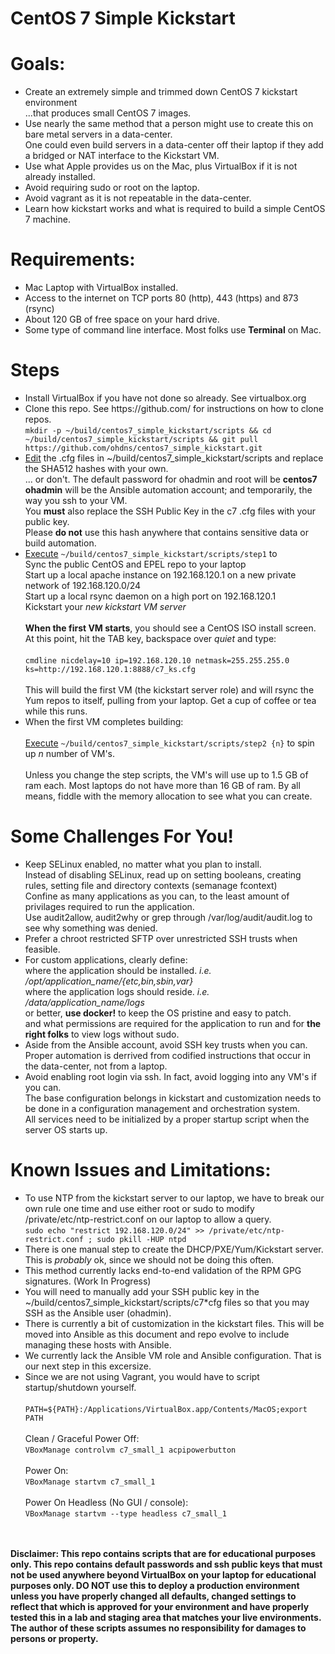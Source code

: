 # CentOS 7 Simple Kickstart

# Goals:
<p>
<ul>
<li>Create an extremely simple and trimmed down CentOS 7 kickstart environment<br />
...that produces small CentOS 7 images.</li>
<li>Use nearly the same method that a person might use to create this on bare metal servers in a data-center.<br />One could even build servers in a data-center off their laptop if they add a bridged or NAT interface to the Kickstart VM.</li>

<li>Use what Apple provides us on the Mac, plus VirtualBox if it is not already installed.</li>

<li>Avoid requiring sudo or root on the laptop.</li>

<li>Avoid vagrant as it is not repeatable in the data-center.</li>

<li>Learn how kickstart works and what is required to build a simple CentOS 7 machine.</li>
</ul>
</p>

# Requirements:
<p>
<ul>
<li>Mac Laptop with VirtualBox installed.</li>

<li>Access to the internet on TCP ports 80 (http), 443 (https) and 873 (rsync)</li>

<li>About 120 GB of free space on your hard drive.</li>

<li>Some type of command line interface.  Most folks use <b>Terminal</b> on Mac.</li>
</ul>
</p>

# Steps
<p>
<ul>
<li>Install VirtualBox if you have not done so already.  See virtualbox.org</li>

<li>Clone this repo.  See https://github.com/ for instructions on how to clone repos.<br />
<code>mkdir -p ~/build/centos7_simple_kickstart/scripts && cd ~/build/centos7_simple_kickstart/scripts && git pull https://github.com/ohdns/centos7_simple_kickstart.git</code><br /></li>

<li><u>Edit</u> the .cfg files in ~/build/centos7_simple_kickstart/scripts and replace the SHA512 hashes with your own.<br />
 ... or don't.  The default password for ohadmin and root will be <b>centos7</b><br />
<b>ohadmin</b> will be the Ansible automation account; and temporarily, the way you ssh to your VM.<br />
You <b>must</b> also replace the SSH Public Key in the c7 .cfg files with your public key.<br />
Please <b>do not</b> use this hash anywhere that contains sensitive data or build automation.</li>

<li><u>Execute</u> <code>~/build/centos7_simple_kickstart/scripts/step1</code> to <br />
Sync the public CentOS and EPEL repo to your laptop<br />
Start up a local apache instance on 192.168.120.1 on a new private network of 192.168.120.0/24<br />
Start up a local rsync daemon on a high port on 192.168.120.1<br />
Kickstart your <i>new kickstart VM server</i><br /><br />
<b>When the first VM starts</b>, you should see a CentOS ISO install screen.<br />
At this point, hit the TAB key, backspace over <i>quiet</i> and type:<br /><br />
<code>cmdline nicdelay=10 ip=192.168.120.10 netmask=255.255.255.0 ks=http://192.168.120.1:8888/c7_ks.cfg</code><br /><br />
This will build the first VM (the kickstart server role) and will rsync the Yum repos to itself, pulling from your laptop. Get a cup of coffee or tea while this runs.</li>

<li>When the first VM completes building:<br /><br /><u>Execute</u> <code>~/build/centos7_simple_kickstart/scripts/step2 {n}</code> to spin up <i>n</i> number of VM's.<br /><br />Unless you change the step scripts, the VM's will use up to 1.5 GB of ram each. Most laptops do not have more than 16 GB of ram. By all means, fiddle with the memory allocation to see what you can create.</li>
</ul>
</p>

# Some Challenges For You!

<p>
<ul>
<li>Keep SELinux enabled, no matter what you plan to install.<br />
Instead of disabling SELinux, read up on setting booleans, creating rules, setting file and directory contexts (semanage fcontext)<br />
Confine as many applications as you can, to the least amount of privilages required to run the application.<br />
Use audit2allow, audit2why or grep through /var/log/audit/audit.log to see why something was denied.</li>

<li>Prefer a chroot restricted SFTP over unrestricted SSH trusts when feasible.</li>

<li>For custom applications, clearly define:<br />
where the application should be installed. <i>i.e. /opt/application_name/{etc,bin,sbin,var}</i><br />
where the application logs should reside. <i>i.e. /data/application_name/logs</i><br />
or better, <b>use docker!</b> to keep the OS pristine and easy to patch.<br />
and what permissions are required for the application to run and for <b>the right folks</b> to view logs without sudo.</li>
<li>Aside from the Ansible account, avoid SSH key trusts when you can. Proper automation is derrived from codified instructions that occur in the data-center, not from a laptop.</li>

<li>Avoid enabling root login via ssh.  In fact, avoid logging into any VM's if you can.<br />
The base configuration belongs in kickstart and customization needs to be done in a configuration management and orchestration system.<br />
All services need to be initialized by a proper startup script when the server OS starts up.</li>

</ul>
</p>


# Known Issues and Limitations:
<p>
<ul>
<li>To use NTP from the kickstart server to our laptop, we have to break our own rule one time and use either root or sudo to modify /private/etc/ntp-restrict.conf on our laptop to allow a query.<br />
<code>sudo echo "restrict 192.168.120.0/24" >> /private/etc/ntp-restrict.conf ; sudo pkill -HUP ntpd</code><br /></li>

<li>There is one manual step to create the DHCP/PXE/Yum/Kickstart server.  This is <i>probably</i> ok, since we should not be doing this often.</li>

<li>This method currently lacks end-to-end validation of the RPM GPG signatures.  (Work In Progress)</li>

<li>You will need to manually add your SSH public key in the ~/build/centos7_simple_kickstart/scripts/c7*cfg files so that you may SSH as the Ansible user (ohadmin).</li>

<li>There is currently a bit of customization in the kickstart files.  This will be moved into Ansible as this document and repo evolve to include managing these hosts with Ansible.</li>

<li>We currently lack the Ansible VM role and Ansible configuration.  That is our next step in this excersize.</li>

<li>Since we are not using Vagrant, you would have to script startup/shutdown yourself.<br /><br />
<code>PATH=${PATH}:/Applications/VirtualBox.app/Contents/MacOS;export PATH</code><br /><br />
Clean / Graceful Power Off:<br />
<code>VBoxManage controlvm c7_small_1 acpipowerbutton</code><br /><br />
Power On:<br />
<code>VBoxManage startvm c7_small_1</code><br /><br />
Power On Headless (No GUI / console):<br />
<code>VBoxManage startvm --type headless c7_small_1</code><br /><br />
</li>
</ul>
</p>
<p><b><br />Disclaimer: This repo contains scripts that are for educational purposes only.  This repo contains default passwords and ssh public keys that must not be used anywhere beyond VirtualBox on your laptop for educational purposes only. DO NOT use this to deploy a production environment unless you have properly changed all defaults, changed settings to reflect that which is approved for your environment and have properly tested this in a lab and staging area that matches your live environments.  The author of these scripts assumes no responsibility for damages to persons or property.<br /><br /></b></p>
